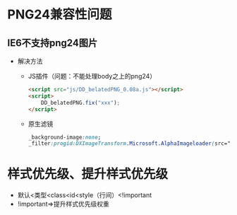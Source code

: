 # PNG24兼容性问题

## IE6不支持png24图片

* 解决方法

  * JS插件（问题：不能处理body之上的png24）

    ```html
    <script src="js/DD_belatedPNG_0.08a.js"></script>
    <script>
    	DD_belatedPNG.fix("xxx");
    </script>
    ```

    

  * 原生滤镜

    ```css
    _background-image:none;
    _filter:progid:DXImageTransform.Microsoft.AlphaImageloader(src="xxx/xxx.png",sizingMethod="crop")
    ```

# 样式优先级、提升样式优先级

* 默认&lt;类型&lt;class&lt;id&lt;style（行间）&lt;!important
* !important&rArr;提升样式优先级权重

